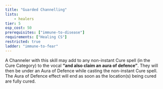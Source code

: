 ```yaml
---
title: "Guarded Channelling"
lists:
    - healers
tier: 5
osp_cost: 50
prerequisites: ["immune-to-disease"]
requirements: ["Healing CS"]
restricted: true
ladder: "immune-to-fear"
---
```

A Channeler with this skill may add to any non-instant Cure spell (in the Cure Category) to the vocal **“and also claim an aura of defence”**. They will then be under an Aura of Defence while casting the non-instant Cure spell. The Aura of Defence effect will end as soon as the location(s) being cured are fully cured.
